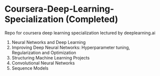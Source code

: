 # Coursera-Deep-Learning-Specialization (Completed)
Repo for coursera deep learning specialization lectured by deeplearning.ai

1. Neural Networks and Deep Learning
2. Improving Deep Neural Networks: Hyperparameter tuning, Regularization and Optimization
3. Structuring Machine Learning Projects
4. Convolutional Neural Networks
5. Sequence Models
